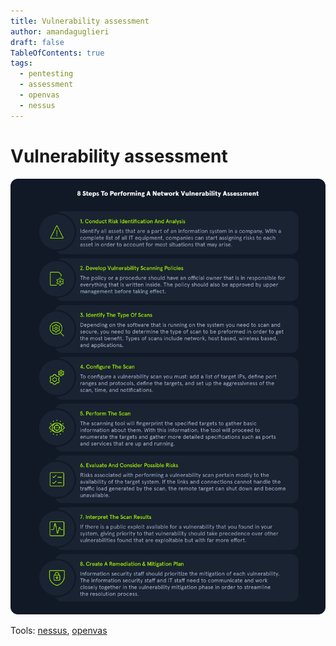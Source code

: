 ```yaml
---
title: Vulnerability assessment
author: amandaguglieri
draft: false
TableOfContents: true
tags:
  - pentesting
  - assessment
  - openvas
  - nessus
---
```


# Vulnerability assessment


![Vulnerability assessment stages](img/vulnerability-assessment.png)

Tools:  [nessus](nessus.md), [openvas](openvas.md) 